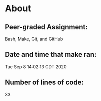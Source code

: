 # About

## Peer-graded Assignment: 
Bash, Make, Git, and GitHub

## Date and time that make ran: 
Tue Sep  8 14:02:13 CDT 2020

## Number of lines of code: 
33
